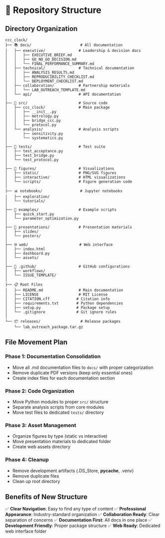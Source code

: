 # 📁 Repository Structure

## Directory Organization

```
ccc_clock/
├── 📚 docs/                      # All documentation
│   ├── executive/               # Leadership & decision docs
│   │   ├── EXECUTIVE_BRIEF.md
│   │   ├── GO_NO_GO_DECISION.md
│   │   └── FINAL_PERFORMANCE_SUMMARY.md
│   ├── technical/               # Technical documentation
│   │   ├── ANALYSIS_RESULTS.md
│   │   ├── REPRODUCIBILITY_CHECKLIST.md
│   │   └── DEPLOYMENT_CHECKLIST.md
│   ├── collaboration/           # Partnership materials
│   │   └── LAB_OUTREACH_TEMPLATE.md
│   └── api/                     # API documentation
│
├── 🔬 src/                       # Source code
│   ├── ccc_clock/               # Main package
│   │   ├── __init__.py
│   │   ├── metrology.py
│   │   ├── bridge_ccc.py
│   │   └── protocol.py
│   └── analysis/                # Analysis scripts
│       ├── sensitivity.py
│       └── systematics.py
│
├── 🧪 tests/                     # Test suite
│   ├── test_acceptance.py
│   ├── test_bridge.py
│   └── test_protocol.py
│
├── 🎨 figures/                   # Visualizations
│   ├── static/                  # PNG/SVG figures
│   ├── interactive/             # HTML visualizations
│   └── scripts/                 # Figure generation code
│
├── 📊 notebooks/                 # Jupyter notebooks
│   ├── exploration/
│   └── tutorials/
│
├── 🎯 examples/                  # Example scripts
│   ├── quick_start.py
│   └── parameter_optimization.py
│
├── 🎪 presentations/             # Presentation materials
│   ├── slides/
│   └── posters/
│
├── 🌐 web/                       # Web interface
│   ├── index.html
│   ├── dashboard.py
│   └── assets/
│
├── 🔧 .github/                   # GitHub configurations
│   ├── workflows/
│   └── ISSUE_TEMPLATE/
│
├── 📋 Root Files
│   ├── README.md                # Main documentation
│   ├── LICENSE                  # MIT License
│   ├── CITATION.cff            # Citation info
│   ├── requirements.txt        # Python dependencies
│   ├── setup.py                # Package setup
│   └── .gitignore              # Git ignore rules
│
└── 📦 releases/                  # Release packages
    └── lab_outreach_package.tar.gz
```

## File Movement Plan

### Phase 1: Documentation Consolidation
- Move all .md documentation files to `docs/` with proper categorization
- Remove duplicate PDF versions (keep only essential ones)
- Create index files for each documentation section

### Phase 2: Code Organization
- Move Python modules to proper `src/` structure
- Separate analysis scripts from core modules
- Move test files to dedicated `tests/` directory

### Phase 3: Asset Management
- Organize figures by type (static vs interactive)
- Move presentation materials to dedicated folder
- Create web assets directory

### Phase 4: Cleanup
- Remove development artifacts (.DS_Store, __pycache__, .venv)
- Remove duplicate files
- Clean up root directory

## Benefits of New Structure

✅ **Clear Navigation**: Easy to find any type of content
✅ **Professional Appearance**: Industry-standard organization
✅ **Collaboration Ready**: Clear separation of concerns
✅ **Documentation First**: All docs in one place
✅ **Development Friendly**: Proper package structure
✅ **Web Ready**: Dedicated web interface folder

